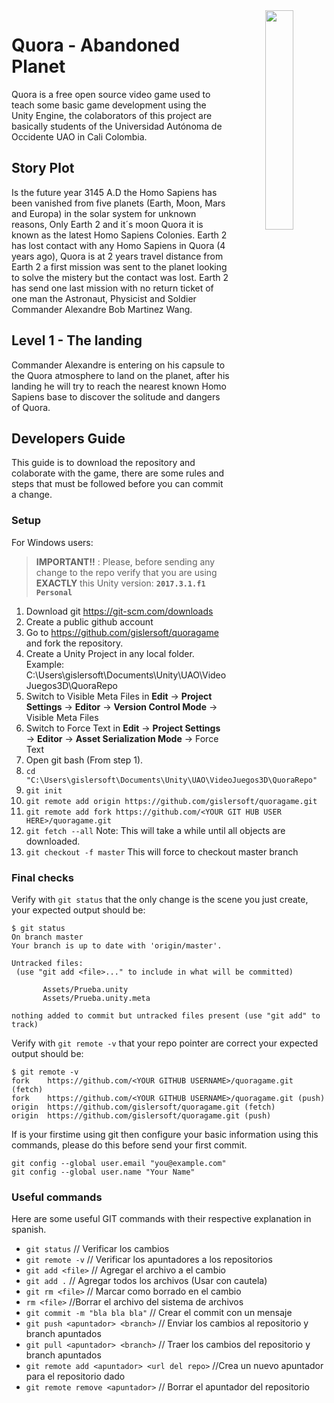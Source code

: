 
<img align="right" src="https://github.com/gislersoft/quoragame/blob/master/quora-logo.png" width="30%" height="30%" style="text-align:center">

# Quora - Abandoned Planet

Quora is a free open source video game used to teach some basic game development using the Unity Engine, the colaborators of this project are basically students of the Universidad Autónoma de Occidente UAO in Cali Colombia.

## Story Plot

Is the future year 3145 A.D the Homo Sapiens has been vanished from five planets (Earth, Moon, Mars and Europa) in the solar system for unknown reasons, Only Earth 2 and it´s moon Quora it is known as the latest Homo Sapiens Colonies. Earth 2 has lost contact with any Homo Sapiens in Quora (4 years ago),  Quora is at 2 years travel distance from Earth 2 a first mission was sent to the planet looking to solve the mistery but the contact was lost. Earth 2 has send one last mission with no return ticket of one man the Astronaut, Physicist and Soldier Commander Alexandre Bob Martinez Wang.

## Level 1 - The landing

Commander Alexandre is entering on his capsule to the Quora atmosphere to land on the planet, after his landing he will try to reach the nearest known Homo Sapiens base to discover the solitude and dangers of Quora.

## Developers Guide

This guide is to download the repository and colaborate with the game, there are some rules and steps that must be followed before you can commit a change.

### Setup

For Windows users:

> **IMPORTANT!!** : Please, before sending any change to the repo verify that you are using **EXACTLY** this Unity version: **``` 2017.3.1.f1 Personal ```**

1. Download git https://git-scm.com/downloads
2. Create a public github account
3. Go to https://github.com/gislersoft/quoragame and fork the repository.
4. Create a Unity Project in any local folder. Example: C:\Users\gislersoft\Documents\Unity\UAO\VideoJuegos3D\QuoraRepo
5. Switch to Visible Meta Files in **Edit** → **Project Settings** → **Editor** → **Version Control Mode** → Visible Meta Files
6. Switch to Force Text in **Edit** → **Project Settings** → **Editor** → **Asset Serialization Mode** → Force Text
7. Open git bash (From step 1).
8. ``` cd "C:\Users\gislersoft\Documents\Unity\UAO\VideoJuegos3D\QuoraRepo" ```
9. ``` git init ```
10. ``` git remote add origin https://github.com/gislersoft/quoragame.git ```
11. ``` git remote add fork https://github.com/<YOUR GIT HUB USER HERE>/quoragame.git ```
12. ``` git fetch --all ``` Note: This will take a while until all objects are downloaded.
13. ``` git checkout -f master ``` This will force to checkout master branch

### Final checks

Verify with  ``` git status ``` that the only change is the scene you just create, your expected output should be:

 ``` 
$ git status
On branch master
Your branch is up to date with 'origin/master'.

Untracked files:
  (use "git add <file>..." to include in what will be committed)

        Assets/Prueba.unity
        Assets/Prueba.unity.meta

nothing added to commit but untracked files present (use "git add" to track)
 ``` 
 
 Verify with ```git remote -v``` that your repo pointer are correct your expected output should be:
 
  ``` 
 $ git remote -v
fork    https://github.com/<YOUR GITHUB USERNAME>/quoragame.git (fetch)
fork    https://github.com/<YOUR GITHUB USERNAME>/quoragame.git (push)
origin  https://github.com/gislersoft/quoragame.git (fetch)
origin  https://github.com/gislersoft/quoragame.git (push)
 ``` 

 If is your firstime using git then configure your basic information using this commands, please do this before send your first commit.

  ``` 
  git config --global user.email "you@example.com"
  git config --global user.name "Your Name"
  ``` 

### Useful commands

Here are some useful GIT commands with their respective explanation in spanish.

- ```git status``` // Verificar los cambios
- ```git remote -v``` // Verificar los apuntadores a los repositorios
- ```git add <file>``` // Agregar el archivo a el cambio
- ```git add .``` // Agregar todos los archivos (Usar con cautela)
- ```git rm <file>``` // Marcar como borrado en el cambio
- ```rm <file>``` //Borrar el archivo del sistema de archivos
- ```git commit -m "bla bla bla"``` // Crear el commit con un mensaje
- ```git push <apuntador> <branch>``` // Enviar los cambios al repositorio y branch apuntados
- ```git pull <apuntador> <branch>``` // Traer los cambios del repositorio y branch apuntados
- ```git remote add <apuntador> <url del repo>``` //Crea un nuevo apuntador para el repositorio dado
- ```git remote remove <apuntador>``` // Borrar el apuntador del repositorio
